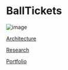 # BallTickets

![image](https://user-images.githubusercontent.com/99720725/164238368-8d21f3de-377f-4f97-834e-808f42bdf723.png)



[Architecture](https://github.com/ZakariaICT/BallTickets/blob/main/Architecture.md)

[Research](https://github.com/ZakariaICT/BallTickets/blob/main/Research.md)

[Portfolio](https://github.com/ZakariaICT/BallTickets/blob/main/Portfolio.md)
